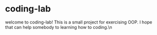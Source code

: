 # coding-lab
welcome to coding-lab!
This is a small project for exercising OOP.
I hope that can help somebody to learning how to coding.\n

